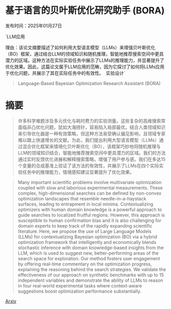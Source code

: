 # 基于语言的贝叶斯优化研究助手 (BORA)

发布时间：2025年01月27日

`LLM应用

理由：该论文摘要描述了如何利用大型语言模型（LLMs）来增强贝叶斯优化（BO）框架，通过结合LLM的领域知识和随机推理，智能地推荐搜索空间中更具潜力的区域。这种方法在实际实验任务中展示了LLMs的推理能力，并显著提升了优化效果。因此，这篇论文属于LLM应用的范畴，因为它探讨了如何将LLMs应用于优化问题，并展示了其在实际任务中的有效性。` `实验设计`

> Language-Based Bayesian Optimization Research Assistant (BORA)

# 摘要

> 许多科学难题涉及多元优化与耗时费力的实验测量。这些复杂的高维搜索常面临非凸优化问题，犹如大海捞针，容易陷入局部最优。结合人类领域知识来引导优化器是一种有效策略，但这种方法易受确认偏见影响，且领域专家难以跟上快速增长的文献。为此，我们提出利用大型语言模型（LLMs）通过混合优化框架来情境化贝叶斯优化（BO），该框架巧妙地将随机推理与LLM的领域知识结合，智能地推荐搜索空间中更具潜力的区域。我们的方法通过实时反馈优化进展和解释搜索策略，增强了用户参与感。我们在多达15个变量的合成基准上验证了该方法的有效性，并展示了LLMs在四个实际实验任务中的推理能力，情境感知建议显著提升了优化效果。

> Many important scientific problems involve multivariate optimization coupled with slow and laborious experimental measurements. These complex, high-dimensional searches can be defined by non-convex optimization landscapes that resemble needle-in-a-haystack surfaces, leading to entrapment in local minima. Contextualizing optimizers with human domain knowledge is a powerful approach to guide searches to localized fruitful regions. However, this approach is susceptible to human confirmation bias and it is also challenging for domain experts to keep track of the rapidly expanding scientific literature. Here, we propose the use of Large Language Models (LLMs) for contextualizing Bayesian optimization (BO) via a hybrid optimization framework that intelligently and economically blends stochastic inference with domain knowledge-based insights from the LLM, which is used to suggest new, better-performing areas of the search space for exploration. Our method fosters user engagement by offering real-time commentary on the optimization progress, explaining the reasoning behind the search strategies. We validate the effectiveness of our approach on synthetic benchmarks with up to 15 independent variables and demonstrate the ability of LLMs to reason in four real-world experimental tasks where context-aware suggestions boost optimization performance substantially.

[Arxiv](https://arxiv.org/abs/2501.16224)